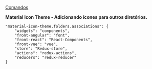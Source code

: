 [Comandos]()

**Material Icon Theme - Adicionando ícones para outros diretórios.**
```
"material-icon-theme.folders.associations": {
    "widgets": "components",
    "front-angular": "font",
    "front-react": "React-Components",
    "front-vue": "vue",
    "store": "Redux-store",
    "actions": "redux-actions",
    "reducers": "redux-reducer"
}
```